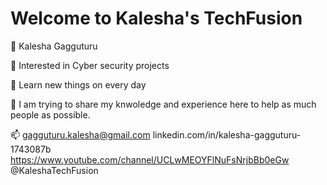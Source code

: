 # Welcome to Kalesha's TechFusion

👋 Kalesha Gagguturu

👀 Interested in Cyber security projects

🌱 Learn new things on every day

💞️ I am trying to share my knwoledge and experience here to help as much people as possible.

📫 gagguturu.kalesha@gmail.com
    linkedin.com/in/kalesha-gagguturu-1743087b
    https://www.youtube.com/channel/UCLwMEOYFlNuFsNrjbBb0eGw
    @KaleshaTechFusion
